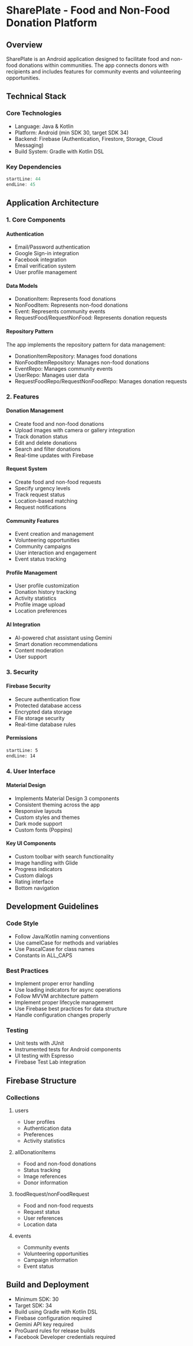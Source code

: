 # SharePlate - Food and Non-Food Donation Platform

## Overview
SharePlate is an Android application designed to facilitate food and non-food donations within communities. The app connects donors with recipients and includes features for community events and volunteering opportunities.

## Technical Stack

### Core Technologies
- Language: Java & Kotlin
- Platform: Android (min SDK 30, target SDK 34)
- Backend: Firebase (Authentication, Firestore, Storage, Cloud Messaging)
- Build System: Gradle with Kotlin DSL

### Key Dependencies
```kotlin:app/build.gradle.kts
startLine: 44
endLine: 45
```

## Application Architecture

### 1. Core Components

#### Authentication
- Email/Password authentication
- Google Sign-in integration
- Facebook integration
- Email verification system
- User profile management

#### Data Models
- DonationItem: Represents food donations
- NonFoodItem: Represents non-food donations
- Event: Represents community events
- RequestFood/RequestNonFood: Represents donation requests

#### Repository Pattern
The app implements the repository pattern for data management:
- DonationItemRepository: Manages food donations
- NonFoodItemRepository: Manages non-food donations
- EventRepo: Manages community events
- UserRepo: Manages user data
- RequestFoodRepo/RequestNonFoodRepo: Manages donation requests

### 2. Features

#### Donation Management
- Create food and non-food donations
- Upload images with camera or gallery integration
- Track donation status
- Edit and delete donations
- Search and filter donations
- Real-time updates with Firebase

#### Request System
- Create food and non-food requests
- Specify urgency levels
- Track request status
- Location-based matching
- Request notifications

#### Community Features
- Event creation and management
- Volunteering opportunities
- Community campaigns
- User interaction and engagement
- Event status tracking

#### Profile Management
- User profile customization
- Donation history tracking
- Activity statistics
- Profile image upload
- Location preferences

#### AI Integration
- AI-powered chat assistant using Gemini
- Smart donation recommendations
- Content moderation
- User support

### 3. Security

#### Firebase Security
- Secure authentication flow
- Protected database access
- Encrypted data storage
- File storage security
- Real-time database rules

#### Permissions
```xml:app/src/main/AndroidManifest.xml
startLine: 5
endLine: 14
```

### 4. User Interface

#### Material Design
- Implements Material Design 3 components
- Consistent theming across the app
- Responsive layouts
- Custom styles and themes
- Dark mode support
- Custom fonts (Poppins)

#### Key UI Components
- Custom toolbar with search functionality
- Image handling with Glide
- Progress indicators
- Custom dialogs
- Rating interface
- Bottom navigation

## Development Guidelines

### Code Style
- Follow Java/Kotlin naming conventions
- Use camelCase for methods and variables
- Use PascalCase for class names
- Constants in ALL_CAPS

### Best Practices
- Implement proper error handling
- Use loading indicators for async operations
- Follow MVVM architecture pattern
- Implement proper lifecycle management
- Use Firebase best practices for data structure
- Handle configuration changes properly

### Testing
- Unit tests with JUnit
- Instrumented tests for Android components
- UI testing with Espresso
- Firebase Test Lab integration

## Firebase Structure

### Collections
1. users
   - User profiles
   - Authentication data
   - Preferences
   - Activity statistics

2. allDonationItems
   - Food and non-food donations
   - Status tracking
   - Image references
   - Donor information

3. foodRequest/nonFoodRequest
   - Food and non-food requests
   - Request status
   - User references
   - Location data

4. events
   - Community events
   - Volunteering opportunities
   - Campaign information
   - Event status

## Build and Deployment
- Minimum SDK: 30
- Target SDK: 34
- Build using Gradle with Kotlin DSL
- Firebase configuration required
- Gemini API key required
- ProGuard rules for release builds
- Facebook Developer credentials required